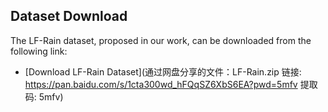 ## Dataset Download
The LF-Rain dataset, proposed in our work, can be downloaded from the following link:

- [Download LF-Rain Dataset](通过网盘分享的文件：LF-Rain.zip
链接: https://pan.baidu.com/s/1cta300wd_hFQqSZ6XbS6EA?pwd=5mfv 提取码: 5mfv)
